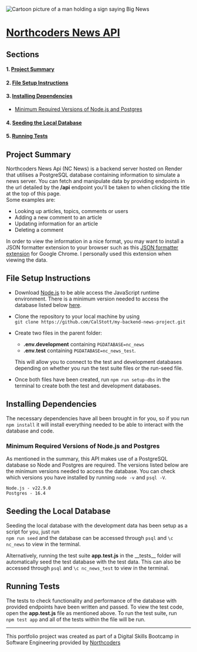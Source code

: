 ![Cartoon picture of a man holding a sign saying Big News](https://encrypted-tbn0.gstatic.com/images?q=tbn:ANd9GcSiikvYqp5FODzECmz9WXLgNuQl6UIn_Dhwug&s)

# [Northcoders News API](https://calebs-backend-news-project.onrender.com/api)

## Sections

#### 1. [Project Summary](#project-summary)

#### 2. [File Setup Instructions](#file-setup-instructions)

#### 3. [Installing Dependencies](#installing-dependencies)

- [Minimum Required Versions of Node.js and Postgres](#minimum-required-versions-of-nodejs-and-postgres)

#### 4. [Seeding the Local Database](#seeding-the-local-database)

#### 5. [Running Tests](#running-tests)

## Project Summary

Northcoders News Api (NC News) is a backend server hosted on Render that utilises a PostgreSQL database containing information to simulate a news server. You can fetch and manipulate data by providing endpoints in the url detailed by the **/api** endpoint you'll be taken to when clicking the title at the top of this page.  
Some examples are:

- Looking up articles, topics, comments or users
- Adding a new comment to an article
- Updating information for an article
- Deleting a comment

In order to view the information in a nice format, you may want to install a JSON formatter extension to your browser such as this [JSON formatter extension](https://chromewebstore.google.com/detail/json-formatter/bcjindcccaagfpapjjmafapmmgkkhgoa?hl=en) for Google Chrome. I personally used this extension when viewing the data.

## File Setup Instructions

- Download [Node.js](https://nodejs.org/en) to be able access the JavaScript runtime environment. There is a minimum version needed to access the database listed below [here](#minimum-required-versions-of-nodejs-and-postgres).

- Clone the repository to your local machine by using  
  `git clone https://github.com/CalStott/my-backend-news-project.git`

- Create two files in the parent folder:

  - **.env.development** containing `PGDATABASE=nc_news`
  - **.env.test** containing `PGDATABASE=nc_news_test`.

  This will allow you to connect to the test and development databases depending on whether you run the test suite files or the run-seed file.

- Once both files have been created, run `npm run setup-dbs` in the terminal to create both the test and development databases.

## Installing Dependencies

The necessary dependencies have all been brought in for you, so if you run `npm install` it will install everything needed to be able to interact with the database and code.

### Minimum Required Versions of Node.js and Postgres

As mentioned in the summary, this API makes use of a PostgreSQL database so Node and Postgres are required. The versions listed below are the minimum versions needed to access the database. You can check which versions you have installed by running `node -v` and `psql -V`.

    Node.js - v22.9.0
    Postgres - 16.4

## Seeding the Local Database

Seeding the local database with the development data has been setup as a script for you, just run  
`npm run seed` and the database can be accessed through `psql` and `\c nc_news` to view in the terminal.

Alternatively, running the test suite **app.test.js** in the \_\_tests\_\_ folder will automatically seed the test database with the test data. This can also be accessed through `psql` and `\c nc_news_test` to view in the terminal.

## Running Tests

The tests to check functionality and performance of the database with provided endpoints have been written and passed. To view the test code, open the **app.test.js** file as mentioned above. To run the test suite, run  
`npm test app` and all of the tests within the file will be run.

---

This portfolio project was created as part of a Digital Skills Bootcamp in Software Engineering provided by [Northcoders](https://northcoders.com/)
